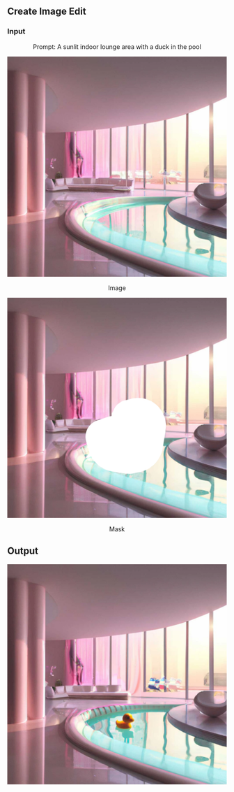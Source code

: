 ## Create Image Edit

### Input

<div align="center">
    <p>Prompt: A sunlit indoor lounge area with a duck in the pool</p>
</div>

<div align="center">
    <img src="../../.github/assets/create-image-edit/sunlit_lounge.png" />
    <p>Image</p>
    <img src="../../.github/assets/create-image-edit/mask.png" />
    <p>Mask</p>
</div>

## Output

<div align="center">
    <img src="../../.github/assets/create-image-edit/img-1.png" />
</div>
